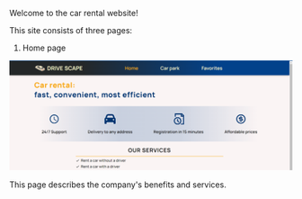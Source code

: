 Welcome to the car rental website!

This site consists of three pages:

1. Home page

 ![HomePage](./src/assets/Home.png)

This page describes the company's benefits and services.
